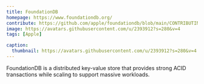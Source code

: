 ```yaml
---
title: FoundationDB
homepage: https://www.foundationdb.org/
contribute: https://github.com/apple/foundationdb/blob/main/CONTRIBUTING.md
image: https://avatars.githubusercontent.com/u/2393912?s=280&v=4
tags: [Apple]

caption:
  thumbnail: https://avatars.githubusercontent.com/u/2393912?s=280&v=4
---
```


FoundationDB is a distributed key-value store that provides strong ACID transactions while scaling to support massive workloads.